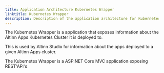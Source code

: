 ```yaml
---
title: Application Architecture Kubernetes Wrapper
linktitle: Kubernetes Wrapper
description: Description of the application architecture for Kubernetes Wrapper
---
```


The Kubernetes Wrapper is a application that exposes information about the Altinn Apps Kubernetes Cluster it is deployed to.

This is used by Altinn Studio for information about the apps deployed to a given Altinn Apps cluster.

The Kubernetes Wrapper is a  ASP.NET Core MVC application exposing REST'API's



